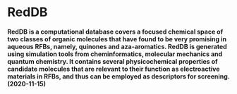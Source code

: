 # RedDB
**RedDB is a computational database covers a focused chemical space of two classes of organic molecules that have found to be very promising in aqueous RFBs, namely, quinones and aza-aromatics. RedDB is generated using simulation tools from cheminformatics, molecular mechanics and quantum chemistry. It contains several physicochemical properties of candidate molecules that are relevant to their function as electroactive materials in RFBs, and thus can be employed as descriptors for screening. (2020-11-15)**
